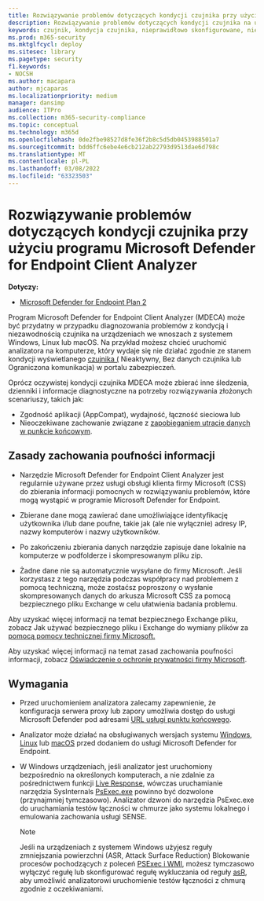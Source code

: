 ```yaml
---
title: Rozwiązywanie problemów dotyczących kondycji czujnika przy użyciu programu Microsoft Defender for Endpoint Client Analyzer
description: Rozwiązywanie problemów dotyczących kondycji czujnika na urządzeniach w celu zidentyfikowania potencjalnej konfiguracji, środowiska, łączności lub telemetrii wpływających na dane lub możliwości czujnika.
keywords: czujnik, kondycja czujnika, nieprawidłowo skonfigurowane, nieaktywne, bez danych czujnika, dane czujnika, zakłócona komunikacja, komunikacja
ms.prod: m365-security
ms.mktglfcycl: deploy
ms.sitesec: library
ms.pagetype: security
f1.keywords:
- NOCSH
ms.author: macapara
author: mjcaparas
ms.localizationpriority: medium
manager: dansimp
audience: ITPro
ms.collection: m365-security-compliance
ms.topic: conceptual
ms.technology: m365d
ms.openlocfilehash: 0de2fbe98527d8fe36f2b8c5d5db0453988501a7
ms.sourcegitcommit: bdd6ffc6ebe4e6cb212ab22793d9513dae6d798c
ms.translationtype: MT
ms.contentlocale: pl-PL
ms.lasthandoff: 03/08/2022
ms.locfileid: "63323503"
---
```

# <a name="troubleshoot-sensor-health-using-microsoft-defender-for-endpoint-client-analyzer"></a>Rozwiązywanie problemów dotyczących kondycji czujnika przy użyciu programu Microsoft Defender for Endpoint Client Analyzer

**Dotyczy:**
- [Microsoft Defender for Endpoint Plan 2](https://go.microsoft.com/fwlink/p/?linkid=2154037)

Program Microsoft Defender for Endpoint Client Analyzer (MDECA) może być przydatny w przypadku diagnozowania problemów z kondycją i niezawodnością czujnika [](/microsoft-365/security/defender-endpoint/onboard-configure) na urządzeniach we wnoszach z systemem Windows, Linux lub macOS. Na przykład możesz chcieć uruchomić analizatora na komputerze, który wydaje się nie działać zgodnie ze stanem kondycji wyświetlanego [czujnika (](/microsoft-365/security/defender-endpoint/fix-unhealthy-sensors) Nieaktywny, Bez danych czujnika lub Ograniczona komunikacja) w portalu zabezpieczeń.

Oprócz oczywistej kondycji czujnika MDECA może zbierać inne śledzenia, dzienniki i informacje diagnostyczne na potrzeby rozwiązywania złożonych scenariuszy, takich jak:

- Zgodność aplikacji (AppCompat), wydajność, łączność sieciowa lub
- Nieoczekiwane zachowanie związane z [zapobieganiem utracie danych w punkcie końcowym](/microsoft-365/compliance/endpoint-dlp-learn-about).

## <a name="privacy-notice"></a>Zasady zachowania poufności informacji

- Narzędzie Microsoft Defender for Endpoint Client Analyzer jest regularnie używane przez usługi obsługi klienta firmy Microsoft (CSS) do zbierania informacji pomocnych w rozwiązywaniu problemów, które mogą wystąpić w programie Microsoft Defender for Endpoint.

- Zbierane dane mogą zawierać dane umożliwiające identyfikację użytkownika i/lub dane poufne, takie jak (ale nie wyłącznie) adresy IP, nazwy komputerów i nazwy użytkowników.

- Po zakończeniu zbierania danych narzędzie zapisuje dane lokalnie na komputerze w podfolderze i skompresowanym pliku zip.

- Żadne dane nie są automatycznie wysyłane do firmy Microsoft. Jeśli korzystasz z tego narzędzia podczas współpracy nad problemem z pomocą techniczną, może zostaćsz poproszony o wysłanie skompresowanych danych do arkusza Microsoft CSS za pomocą bezpiecznego pliku Exchange w celu ułatwienia badania problemu.

Aby uzyskać więcej informacji na temat bezpiecznego Exchange pliku, zobacz Jak używać bezpiecznego pliku i Exchange do wymiany plików za [pomocą pomocy technicznej firmy Microsoft.](/troubleshoot/azure/general/secure-file-exchange-transfer-files)

Aby uzyskać więcej informacji na temat zasad zachowania poufności informacji, zobacz [Oświadczenie o ochronie prywatności firmy Microsoft](https://privacy.microsoft.com/privacystatement).

## <a name="requirements"></a>Wymagania

- Przed uruchomieniem analizatora zalecamy zapewnienie, że konfiguracja serwera proxy lub zapory umożliwia dostęp do usługi Microsoft Defender pod adresami [URL usługi punktu końcowego](configure-proxy-internet.md#enable-access-to-microsoft-defender-for-endpoint-service-urls-in-the-proxy-server).

- Analizator może działać na obsługiwanych wersjach systemu [Windows](minimum-requirements.md#supported-windows-versions), [Linux](microsoft-defender-endpoint-linux.md#system-requirements) lub [macOS](microsoft-defender-endpoint-mac.md#system-requirements) przed dodaniem do usługi Microsoft Defender for Endpoint.

- W Windows urządzeniach, jeśli analizator jest uruchomiony bezpośrednio na określonych komputerach, a nie zdalnie za pośrednictwem funkcji [Live Response](/microsoft-365/security/defender-endpoint/troubleshoot-collect-support-log), wówczas uruchamianie narzędzia SysInternals [PsExec.exe](/sysinternals/downloads/psexec) powinno być dozwolone (przynajmniej tymczasowo). Analizator dzwoni do narzędzia PsExec.exe do uruchamiania testów łączności w chmurze jako systemu lokalnego i emulowania zachowania usługi SENSE.

    > [!NOTE]
    > Jeśli na urządzeniach z systemem Windows użyjesz reguły zmniejszania powierzchni (ASR, Attack Surface Reduction) Blokowanie procesów pochodzących z poleceń [PSExec i WMI](attack-surface-reduction-rules-reference.md#block-process-creations-originating-from-psexec-and-wmi-commands), możesz tymczasowo wyłączyć regułę lub skonfigurować regułę wykluczania od reguły [asR](enable-attack-surface-reduction.md#exclude-files-and-folders-from-asr-rules), aby umożliwić analizatorowi uruchomienie testów łączności z chmurą zgodnie z oczekiwaniami.

